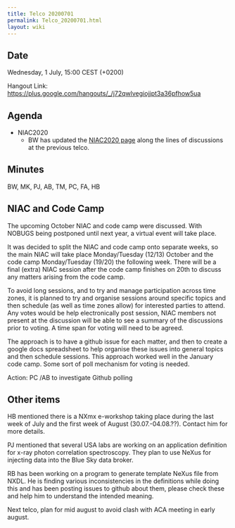 ```yaml
---
title: Telco 20200701
permalink: Telco_20200701.html
layout: wiki
---
```


Date
----

Wednesday, 1 July, 15:00 CEST (+0200)

<!-- end of autogeneration -->

Hangout Link:
<https://plus.google.com/hangouts/_/j72qwlvegiojjpt3a36pfhow5ua>

Agenda
------
   * NIAC2020
      * BW has updated the [NIAC2020 page](https://www.nexusformat.org/NIAC2020.html) along the lines of discussions at the previous telco.
      
Minutes
--------
BW, MK, PJ, AB, TM, PC, FA, HB
      
## NIAC and Code Camp

The upcoming October NIAC and code camp were discussed. With NOBUGS being postponed until next year, a virtual event will take place.

It was decided to split the NIAC and code camp onto separate weeks, so the main NIAC will take place Monday/Tuesday (12/13) October and the code camp Monday/Tuesday (19/20) the following week. There will be a final (extra) NIAC session after the code camp finishes on 20th to discuss any matters arising from the code camp.

To avoid long sessions, and to try and manage participation across time zones, it is planned to try and organise sessions around specific topics and then schedule (as well as time zones allow) for interested parties to attend. Any votes would be help electronically post session, NIAC members not present at the discussion will be able to see a summary of the discussions prior to voting. A time span for voting will need to be agreed. 

The approach is to have a github issue for each matter, and then to create a google docs spreadsheet to help organise these issues into general topics and then schedule sessions. This approach worked well in the January code camp. Some sort of poll mechanism for voting is needed.

Action: PC /AB to investigate Github polling

## Other items

HB mentioned there is a NXmx e-workshop taking place during the last week of July and the first week of August (30.07.-04.08.??). Contact him for more details. 

PJ mentioned that several USA labs are working on an application definition for x-ray photon  correlation spectroscopy. They plan to use NeXus for injecting data into the Blue Sky data broker.

RB has been working on a program to generate template NeXus file from NXDL. He is finding various inconsistencies in the definitions while doing this and has been posting issues to github about them, please check these and help him to understand the intended meaning.

Next telco, plan for mid august to avoid clash with ACA meeting in early august.
